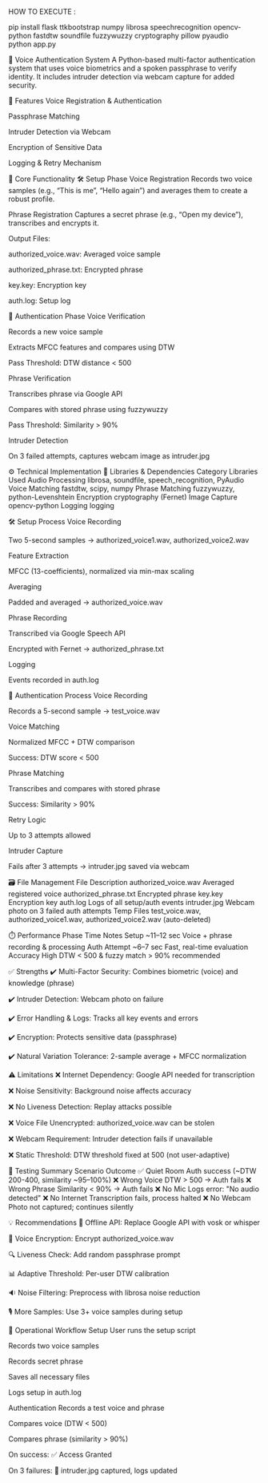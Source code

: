 HOW TO EXECUTE :

pip install flask ttkbootstrap numpy librosa speechrecognition opencv-python fastdtw soundfile fuzzywuzzy cryptography pillow pyaudio<br>
python app.py


🔐 Voice Authentication System
A Python-based multi-factor authentication system that uses voice biometrics and a spoken passphrase to verify identity. It includes intruder detection via webcam capture for added security.

📌 Features
Voice Registration & Authentication

Passphrase Matching

Intruder Detection via Webcam

Encryption of Sensitive Data

Logging & Retry Mechanism

🧠 Core Functionality
🛠️ Setup Phase
Voice Registration
Records two voice samples (e.g., “This is me”, “Hello again”) and averages them to create a robust profile.

Phrase Registration
Captures a secret phrase (e.g., “Open my device”), transcribes and encrypts it.

Output Files:

authorized_voice.wav: Averaged voice sample

authorized_phrase.txt: Encrypted phrase

key.key: Encryption key

auth.log: Setup log

🔐 Authentication Phase
Voice Verification

Records a new voice sample

Extracts MFCC features and compares using DTW

Pass Threshold: DTW distance < 500

Phrase Verification

Transcribes phrase via Google API

Compares with stored phrase using fuzzywuzzy

Pass Threshold: Similarity > 90%

Intruder Detection

On 3 failed attempts, captures webcam image as intruder.jpg

⚙️ Technical Implementation
🧩 Libraries & Dependencies
Category	Libraries Used
Audio Processing	librosa, soundfile, speech_recognition, PyAudio
Voice Matching	fastdtw, scipy, numpy
Phrase Matching	fuzzywuzzy, python-Levenshtein
Encryption	cryptography (Fernet)
Image Capture	opencv-python
Logging	logging

🛠️ Setup Process
Voice Recording

Two 5-second samples → authorized_voice1.wav, authorized_voice2.wav

Feature Extraction

MFCC (13-coefficients), normalized via min-max scaling

Averaging

Padded and averaged → authorized_voice.wav

Phrase Recording

Transcribed via Google Speech API

Encrypted with Fernet → authorized_phrase.txt

Logging

Events recorded in auth.log

🔄 Authentication Process
Voice Recording

Records a 5-second sample → test_voice.wav

Voice Matching

Normalized MFCC + DTW comparison

Success: DTW score < 500

Phrase Matching

Transcribes and compares with stored phrase

Success: Similarity > 90%

Retry Logic

Up to 3 attempts allowed

Intruder Capture

Fails after 3 attempts → intruder.jpg saved via webcam

🗃️ File Management
File	Description
authorized_voice.wav	Averaged registered voice
authorized_phrase.txt	Encrypted phrase
key.key	Encryption key
auth.log	Logs of all setup/auth events
intruder.jpg	Webcam photo on 3 failed auth attempts
Temp Files	test_voice.wav, authorized_voice1.wav, authorized_voice2.wav (auto-deleted)

⏱️ Performance
Phase	Time	Notes
Setup	~11–12 sec	Voice + phrase recording & processing
Auth Attempt	~6–7 sec	Fast, real-time evaluation
Accuracy	High	DTW < 500 & fuzzy match > 90% recommended

✅ Strengths
✔️ Multi-Factor Security: Combines biometric (voice) and knowledge (phrase)

✔️ Intruder Detection: Webcam photo on failure

✔️ Error Handling & Logs: Tracks all key events and errors

✔️ Encryption: Protects sensitive data (passphrase)

✔️ Natural Variation Tolerance: 2-sample average + MFCC normalization

⚠️ Limitations
❌ Internet Dependency: Google API needed for transcription

❌ Noise Sensitivity: Background noise affects accuracy

❌ No Liveness Detection: Replay attacks possible

❌ Voice File Unencrypted: authorized_voice.wav can be stolen

❌ Webcam Requirement: Intruder detection fails if unavailable

❌ Static Threshold: DTW threshold fixed at 500 (not user-adaptive)

🧪 Testing Summary
Scenario	Outcome
✅ Quiet Room	Auth success (~DTW 200-400, similarity ~95–100%)
❌ Wrong Voice	DTW > 500 → Auth fails
❌ Wrong Phrase	Similarity < 90% → Auth fails
❌ No Mic	Logs error: "No audio detected"
❌ No Internet	Transcription fails, process halted
❌ No Webcam	Photo not captured; continues silently

💡 Recommendations
🔄 Offline API: Replace Google API with vosk or whisper

🔐 Voice Encryption: Encrypt authorized_voice.wav

🔍 Liveness Check: Add random passphrase prompt

📊 Adaptive Threshold: Per-user DTW calibration

🔉 Noise Filtering: Preprocess with librosa noise reduction

🎙️ More Samples: Use 3+ voice samples during setup

🏁 Operational Workflow
Setup
User runs the setup script

Records two voice samples

Records secret phrase

Saves all necessary files

Logs setup in auth.log

Authentication
Records a test voice and phrase

Compares voice (DTW < 500)

Compares phrase (similarity > 90%)

On success: ✅ Access Granted

On 3 failures: 🚫 intruder.jpg captured, logs updated


